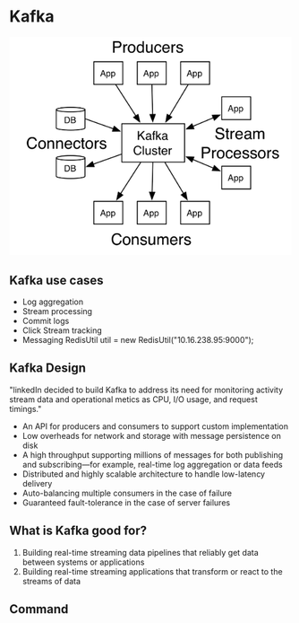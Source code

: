 # Kafka

![](./kafka.PNG)

## Kafka use cases

* Log aggregation
* Stream processing
* Commit logs
* Click Stream tracking
* Messaging RedisUtil util = new RedisUtil("10.16.238.95:9000");

## Kafka Design

"linkedIn decided to build Kafka to address its need for monitoring activity stream data and operational metics as CPU, I/O usage, and request timings." 

* An API for producers and consumers to	support	custom implementation 
* Low overheads	for	network	and	storage	with message persistence on	disk 
* A	high throughput	supporting	millions of	messages for both publishing and subscribing—for example, real-time	log	aggregation	or data	feeds 
* Distributed and highly scalable architecture to handle low-latency delivery 
* Auto-balancing multiple consumers	in the case	of failure 
* Guaranteed fault-tolerance in	the	case of	server failures

## What is Kafka good for?

1. Building real-time streaming data pipelines that reliably get data between systems or applications
2. Building real-time streaming applications that transform or react to the streams of data

## Command

